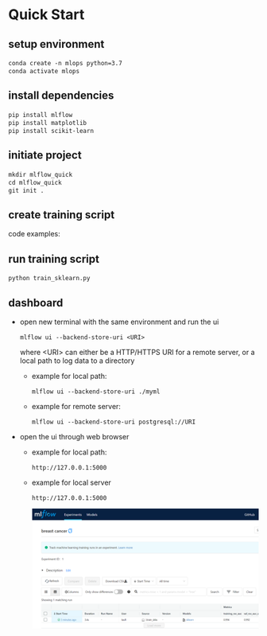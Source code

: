 # Quick Start

## setup environment
    conda create -n mlops python=3.7
    conda activate mlops

## install dependencies
    pip install mlflow
    pip install matplotlib
    pip install scikit-learn

## initiate project
    mkdir mlflow_quick
    cd mlflow_quick
    git init .

## create training script
code examples:


## run training script
    python train_sklearn.py
    
## dashboard
- open new terminal with the same environment and run the ui    
     
      mlflow ui --backend-store-uri <URI>
  where \<URI\> can either be a HTTP/HTTPS URI for a remote server, or a local path to log data to a directory  
  - example for local path:
  
        mlflow ui --backend-store-uri ./myml
  - example for remote server:
        
        mlflow ui --backend-store-uri postgresql://URI
- open the ui through web browser
  - example for local path:
        
        http://127.0.0.1:5000
  - example for local server

        http://127.0.0.1:5000
        
      ![ui_image](images/ui-example.png)
